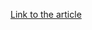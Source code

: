 [Link to the article](https://bleepingcomputer.com/news/security/the-week-in-ransomware-november-13th-2020-extortion-gone-wild/)
